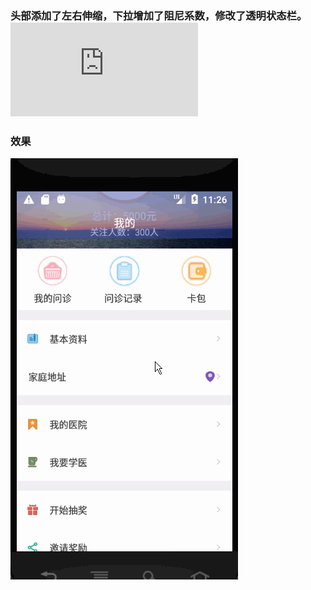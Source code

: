 ### 头部添加了左右伸缩，下拉增加了阻尼系数，修改了透明状态栏。![原项目](https://github.com/androidstarjack/TranslucentScrollView/blob/master/readme.md)

### 效果
![gif](https://github.com/caihuanjian/TranslucentScrollView/blob/master/art.gif)